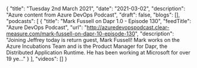 {
  "title": "Tuesday 2nd March 2021",
  "date": "2021-03-02",
  "description": "Azure content from Azure DevOps Podcast",
  "draft": false,
  "blogs": [],
  "podcasts": [
    {
      "title": "Mark Fussell on Dapr 1.0 - Episode 130",
      "feedTitle": "Azure DevOps Podcast",
      "url": "http://azuredevopspodcast.clear-measure.com/mark-fussell-on-dapr-10-episode-130",
      "description": "Joining Jeffrey today is return guest, Mark Fussell! Mark works on the Azure Incubations Team and is the Product Manager for Dapr, the Distributed Application Runtime. He has been working at Microsoft for over 19 ye..."
    }
  ],
  "videos": []
}